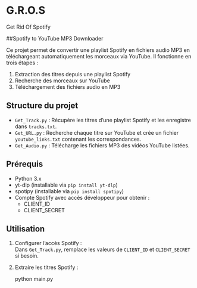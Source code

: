 # G.R.O.S
Get Rid Of Spotify

##Spotify to YouTube MP3 Downloader

Ce projet permet de convertir une playlist Spotify en fichiers audio MP3 en téléchargeant automatiquement les morceaux via YouTube. Il fonctionne en trois étapes :

1. Extraction des titres depuis une playlist Spotify
2. Recherche des morceaux sur YouTube
3. Téléchargement des fichiers audio en MP3

## Structure du projet

- `Get_Track.py` : Récupère les titres d’une playlist Spotify et les enregistre dans `tracks.txt`.
- `Get_URL.py` : Recherche chaque titre sur YouTube et crée un fichier `youtube_links.txt` contenant les correspondances.
- `Get_Audio.py` : Télécharge les fichiers MP3 des vidéos YouTube listées.

## Prérequis

- Python 3.x
- yt-dlp (installable via `pip install yt-dlp`)
- spotipy (installable via `pip install spotipy`)
- Compte Spotify avec accès développeur pour obtenir :
  - CLIENT_ID
  - CLIENT_SECRET

## Utilisation

1. Configurer l’accès Spotify :  
   Dans `Get_Track.py`, remplace les valeurs de `CLIENT_ID` et `CLIENT_SECRET` si besoin.

2. Extraire les titres Spotify :

   python main.py

